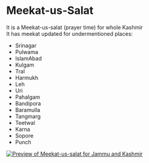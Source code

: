 # Meekat-us-Salat
It is a Meekat-us-salat (prayer time) for whole Kashmir
<br>
It has meekat updated for undermentioned places: 

- Srinagar
- Pulwama
- IslamAbad
- Kulgam
- Tral
- Harmukh
- Leh
- Uri
- Pahalgam
- Bandipora
- Baramulla
- Tangmarg
- Teetwal
- Karna
- Sopore
- Punch

<a href="https://meekat-us-salat.onrender.com/"><img src="https://files.catbox.moe/gctteu.png" alt="Preview  of Meekat-us-salat for Jammu and Kashmir"></a>

